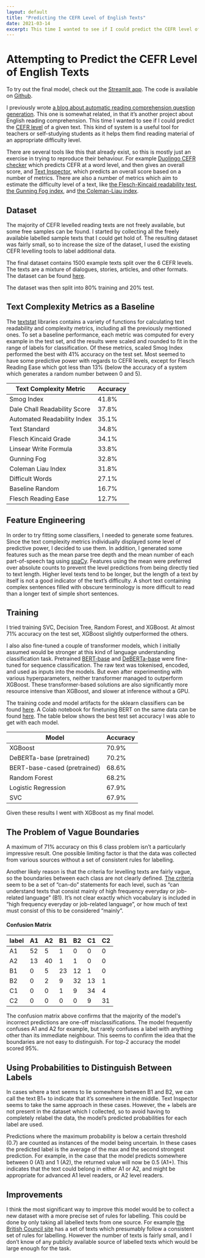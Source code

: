```yaml
---
layout: default
title: "Predicting the CEFR Level of English Texts"
date: 2021-03-14
excerpt: This time I wanted to see if I could predict the CEFR level of a given text. This kind of system is a useful tool for teachers or self-studying students as it helps them find reading material of an appropriate difficulty level.
---
```


# Attempting to Predict the CEFR Level of English Texts

To try out the final model, check out the [Streamlit app](http://cefr-predictor.ml/). The code is available on [Github](https://github.com/AMontgomerie/CEFR-English-Level-Predictor).

I previously wrote [a blog about automatic reading comprehension question generation](https://amontgomerie.github.io/2020/07/30/question-generator.html). This one is somewhat related, in that it’s another project about English reading comprehension. This time I wanted to see if I could predict the [CEFR level](https://en.wikipedia.org/wiki/Common_European_Framework_of_Reference_for_Languages) of a given text. This kind of system is a useful tool for teachers or self-studying students as it helps them find reading material of an appropriate difficulty level.

There are several tools like this that already exist, so this is mostly just an exercise in trying to reproduce their behaviour.  For example [Duolingo CEFR checker](https://cefr.duolingo.com/) which predicts CEFR at a word level, and then gives an overall score, and [Text Inspector](https://textinspector.com/), which predicts an overall score based on a number of metrics. There are also a number of metrics which aim to estimate the difficulty level of a text, like [the Flesch-Kincaid readability test](https://en.wikipedia.org/wiki/Flesch%E2%80%93Kincaid_readability_tests), [the Gunning Fog index](https://en.wikipedia.org/wiki/Gunning_fog_index), and [the Coleman-Liau index](https://en.wikipedia.org/wiki/Coleman%E2%80%93Liau_index).

## Dataset
The majority of CEFR levelled reading texts are not freely available, but some free samples can be found. I started by collecting all the freely available labelled sample texts that I could get hold of. The resulting dataset was fairly small, so to increase the size of the dataset, I used the existing CEFR levelling tools to label additional data.

The final dataset contains 1500 example texts split over the 6 CEFR levels. The texts are a mixture of dialogues, stories, articles, and other formats. The dataset can be found [here](https://github.com/AMontgomerie/CEFR-English-Level-Predictor/tree/main/data).

The dataset was then split into 80% training and 20% test.

## Text Complexity Metrics as a Baseline
The [textstat](https://pypi.org/project/textstat/) libraries contains a variety of functions for calculating text readability and complexity metrics, including all the previously mentioned ones. To set a baseline performance, each metric was computed for every example in the test set, and the results were scaled and rounded to fit in the range of labels for classification. Of these metrics, scaled Smog Index performed the best with 41% accuracy on the test set. Most seemed to have some predictive power with regards to CEFR levels, except for Flesch Reading Ease which got less than 13% (below the accuracy of a system which generates a random number between 0 and 5).

| Text Complexity Metric       | Accuracy |
|------------------------------|----------|
| Smog Index                   | 41.8%    | 
| Dale Chall Readability Score | 37.8%    | 
| Automated Readability Index  | 35.1%    | 
| Text Standard                | 34.8%    | 
| Flesch Kincaid Grade         | 34.1%    | 
| Linsear Write Formula        | 33.8%    | 
| Gunning Fog                  | 32.8%    |
| Coleman Liau Index           | 31.8%    | 
| Difficult Words              | 27.1%    |
| Baseline Random              | 16.7%    |
| Flesch Reading Ease          | 12.7%    |

## Feature Engineering

In order to try fitting some classifiers, I needed to generate some features. Since the text complexity metrics individually displayed some level of predictive power, I decided to use them. In addition, I generated some features such as the mean parse tree depth and the mean number of each part-of-speech tag using [spaCy](https://spacy.io/usage/linguistic-features/). Features using the mean were preferred over absolute counts to prevent the level predictions from being directly tied to text length. Higher level texts tend to be longer, but the length of a text by itself is not a good indicator of the text’s difficulty. A short text containing complex sentences filled with obscure terminology is more difficult to read than a longer text of simple short sentences. 

## Training

I tried training SVC, Decision Tree, Random Forest, and XGBoost. At almost 71% accuracy on the test set, XGBoost slightly outperformed the others.

I also also fine-tuned a couple of transformer models, which I initially assumed would be stronger at this kind of language understanding classification task. Pretrained [BERT-base](https://huggingface.co/bert-base-cased) and [DeBERTa-base](https://huggingface.co/microsoft/deberta-base) were fine-tuned for sequence classification. The raw text was tokenised, encoded, and used as inputs into the models. But even after experimenting with various hyperparameters, neither transformer managed to outperform XGBoost. These transformer-based solutions are also significantly more resource intensive than XGBoost, and slower at inference without a GPU.

The training code and model artifacts for the sklearn classifiers can be found [here](https://github.com/AMontgomerie/CEFR-English-Level-Predictor). A Colab notebook for finetuning BERT on the same data can be found [here](https://colab.research.google.com/drive/1rUQkjmr0fwJB_xDhafVXxveyBWex83Dz?usp=sharing). The table below shows the best test set accuracy I was able to get with each model.

| Model                     | Accuracy |
|---------------------------|----------|
| XGBoost                   | 70.9%    |
| DeBERTa-base (pretrained)   | 70.2%    |
| BERT-base-cased (pretrained)| 68.6%    |
| Random Forest             | 68.2%    |
| Logistic Regression       | 67.9%    |
| SVC                       | 67.9%    |

Given these results I went with XGBoost as my final model.

## The Problem of Vague Boundaries

A maximum of 71% accuracy on this 6 class problem isn’t a particularly impressive result. One possible limiting factor is that the data was collected from various sources without a set of consistent rules for labelling. 

Another likely reason is that the criteria for levelling texts are fairly vague, so the boundaries between each class are not clearly defined. [The criteria](https://rm.coe.int/CoERMPublicCommonSearchServices/DisplayDCTMContent?documentId=090000168045bb52) seem to be a set of “can-do” statements for each level, such as “can understand texts that consist mainly of high frequency everyday or job-related language” (B1). It’s not clear exactly which vocabulary is included in “high frequency everyday or job-related language”, or how much of text must consist of this to be considered “mainly”.

#### Confusion Matrix

| label | A1 | A2 | B1 | B2 | C1 | C2 |
|-------|----|----|----|----|----|----|
| A1    | 52 | 5  | 1  | 0  | 0  | 0  |
| A2    | 13 | 40 | 1  | 1  | 0  | 0  |
| B1    | 0  | 5  | 23 | 12 | 1  | 0  |
| B2    | 0  | 2  | 9  | 32 | 13 | 1  |
| C1    | 0  | 0  | 1  | 9  | 34 | 4  |
| C2    | 0  | 0  | 0  | 0  | 9  | 31 |

The confusion matrix above confirms that the majority of the model's incorrect predictions are one-off misclassifications. The model frequently confuses A1 and A2 for example, but rarely confuses a label with anything other than its immediate neighbour. This seems to confirm the idea that the boundaries are not easy to distinguish. For top-2 accuracy the model scored 95%.

## Using Probabilities to Distinguish Between Labels

In cases where a text seems to lie somewhere between B1 and B2, we can call the text B1+ to indicate that it’s somewhere in the middle. Text Inspector seems to take the same approach in these cases. However,  the + labels are not present in the dataset which I collected, so to avoid having to completely relabel the data, the model’s predicted probabilities for each label are used. 

Predictions where the maximum probability is below a certain threshold (0.7) are counted as instances of the model being uncertain. In these cases the predicted label is the average of the max and the second strongest prediction. For example, in the case that the model predicts somewhere between 0 (A1) and 1 (A2), the returned value will now be 0.5 (A1+). This indicates that the text could belong in either A1 or A2, and might be appropriate for advanced A1 level readers, or A2 level readers.

## Improvements

I think the most significant way to improve this model would be to collect a new dataset with a more precise set of rules for labelling. This could be done by only taking all labelled texts from one source. For example [the British Council site](https://learnenglish.britishcouncil.org/skills/reading/) has a set of texts which presumably follow a consistent set of rules for labelling. However the number of texts is fairly small, and I don’t know of any publicly available source of labelled texts which would be large enough for the task.
